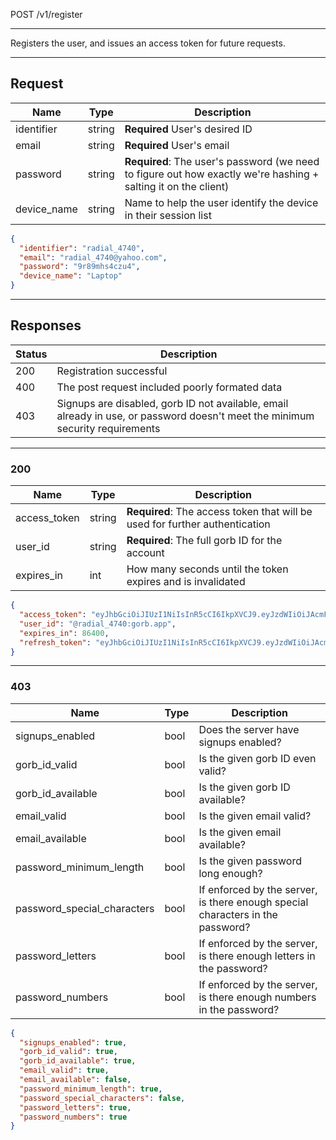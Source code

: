 POST /v1/register

---

Registers the user, and issues an access token for future requests.

---

## Request

| Name        | Type   | Description                                                                                                    |
|-------------|--------|----------------------------------------------------------------------------------------------------------------|
| identifier  | string | **Required** User's desired ID                                                                                 |
| email       | string | **Required** User's email                                                                                      |
| password    | string | **Required**: The user's password (we need to figure out how exactly we're hashing + salting it on the client) |
| device_name | string | Name to help the user identify the device in their session list                                                |

```json
{
  "identifier": "radial_4740",
  "email": "radial_4740@yahoo.com",
  "password": "9r89mhs4czu4",
  "device_name": "Laptop"
}
```

---

## Responses

| Status | Description                                                                                                                   |
|--------|-------------------------------------------------------------------------------------------------------------------------------|
| 200    | Registration successful                                                                                                       |
| 400    | The post request included poorly formated data                                                                                |
| 403    | Signups are disabled, gorb ID not available, email already in use, or password doesn't meet the minimum security requirements |

---

### 200

| Name         | Type   | Description                                                                 |
|--------------|--------|-----------------------------------------------------------------------------|
| access_token | string | **Required**: The access token that will be used for further authentication |
| user_id      | string | **Required**: The full gorb ID for the account                              |
| expires_in   | int    | How many seconds until the token expires and is invalidated                 |

```json
{
  "access_token": "eyJhbGciOiJIUzI1NiIsInR5cCI6IkpXVCJ9.eyJzdWIiOiJAcmFkaWFsXzQ3NDA6Z29yYi5hcHAiLCJpZGVudGlmaWVyIjoicmFkaWFsXzQ3NDAiLCJpYXQiOjE3NDM4ODgyNDAsImV4cCI6MTc0NTk2MTg0MH0.MZsOfeOm98K2sgtJ3hIDy0iyX27tDJRgW5iSayBJIDM",
  "user_id": "@radial_4740:gorb.app",
  "expires_in": 86400,
  "refresh_token": "eyJhbGciOiJIUzI1NiIsInR5cCI6IkpXVCJ9.eyJzdWIiOiJAcmFkaWFsXzQ3NDA6Z29yYi5hcHAiLCJpZGVudGlmaWVyIjoicmFkaWFsXzQ3NDAiLCJpYXQiOjE3NDM4ODgyNDAsImV4cCI6MTc0NjQ4MDI0MH0.OvUDelrhELNBhizvAj7wm13YpDLYluI4sPeBmT5sPUg"
}
```

---

### 403

| Name                        | Type | Description                                                                    |
|-----------------------------|------|--------------------------------------------------------------------------------|
| signups_enabled             | bool | Does the server have signups enabled?                                          |
| gorb_id_valid               | bool | Is the given gorb ID even valid?                                               |
| gorb_id_available           | bool | Is the given gorb ID available?                                                |
| email_valid                 | bool | Is the given email valid?                                                      |
| email_available             | bool | Is the given email available?                                                  |
| password_minimum_length     | bool | Is the given password long enough?                                             |
| password_special_characters | bool | If enforced by the server, is there enough special characters in the password? |
| password_letters            | bool | If enforced by the server, is there enough letters in the password?            |
| password_numbers            | bool | If enforced by the server, is there enough numbers in the password?            |

```json
{
  "signups_enabled": true,
  "gorb_id_valid": true,
  "gorb_id_available": true,
  "email_valid": true,
  "email_available": false,
  "password_minimum_length": true,
  "password_special_characters": false,
  "password_letters": true,
  "password_numbers": true
}
```
